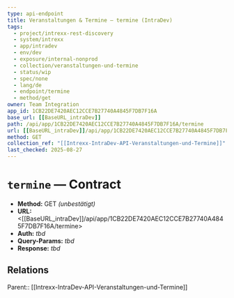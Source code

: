 ```yaml
---
type: api-endpoint
title: Veranstaltungen & Termine — termine (IntraDev)
tags:
  - project/intrexx-rest-discovery
  - system/intrexx
  - app/intradev
  - env/dev
  - exposure/internal-nonprod
  - collection/veranstaltungen-und-termine
  - status/wip
  - spec/none
  - lang/de
  - endpoint/termine
  - method/get
owner: Team Integration
app_id: 1CB22DE7420AEC12CCE7B27740A4845F7DB7F16A
base_url: [[BaseURL_intraDev]]
path: /api/app/1CB22DE7420AEC12CCE7B27740A4845F7DB7F16A/termine
url: [[BaseURL_intraDev]]/api/app/1CB22DE7420AEC12CCE7B27740A4845F7DB7F16A/termine
method: GET
collection_ref: "[[Intrexx-IntraDev-API-Veranstaltungen-und-Termine]]"
last_checked: 2025-08-27
---
```


# `termine` — Contract
- **Method:** GET *(unbestätigt)*  
- **URL:** <[[BaseURL_intraDev]]/api/app/1CB22DE7420AEC12CCE7B27740A4845F7DB7F16A/termine>  
- **Auth:** _tbd_  
- **Query-Params:** _tbd_  
- **Response:** _tbd_

## Relations
Parent:: [[Intrexx-IntraDev-API-Veranstaltungen-und-Termine]]
